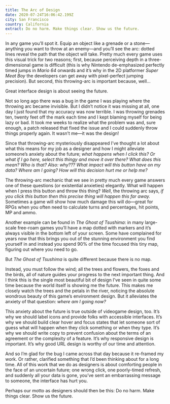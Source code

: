 ```yaml
---
title: The Arc of Design
date: 2020-07-24T16:06:42.199Z
city: San Francisco
country: California
extract: Do no harm. Make things clear. Show us the future.
---
```

In any game you’ll spot it. Equip an object like a grenade or a stone—anything you want to throw at an enemy—and you’ll see the arc: dotted lines reveal the path that the object will take. Pretty much every game uses this visual trick for two reasons; first, because perceiving depth in a three-dimensional game is difficult (this is why Nintendo de-emphasized perfectly timed jumps in *Mario 64* onwards and it’s why in the 2D platformer *Super Meat Boy* the developers can get away with pixel-perfect jumping precision). But second, this throwing-arc is important because, well... 

Great interface design is about seeing the future. 

Not so long ago there was a bug in the game I was playing where the throwing arc became invisible. But I didn’t notice it was missing at all, one day I just found that my accuracy was now terrible. I was throwing grenades ten, twenty feet off the mark each time and I kept blaming myself for being lazy or bad. It took me weeks to realize what the problem was and, sure enough, a patch released that fixed the issue and I could suddenly throw things properly again. It wasn’t me—it was the design!

Since that throwing-arc mysteriously disappeared I’ve thought a lot about what this means for my job as a designer and how I might alleviate someone’s anxiety about the future; *what happens when I click this? Or what if I go here, select this thingy and move it over there? What does this mean? Who is that? Also: why??? What impact will this button have on my data? Where am I going? How will this decision hurt me or help me?*

The throwing-arc mechanic that we see in pretty much every game answers one of these questions (or existential anxieties) elegantly. What will happen when I press this button and throw this thing? *Well*, the throwing arc says, *if you click this button then this precise thing will happen this far away.* Sometimes a game will show how much damage this will do—great for RPGs when you often need to calculate turns and percentages, hit points, MP and ammo.

Another example can be found in _The Ghost of Tsushima_: in many large-scale free-roam games you’ll have a map dotted with markers and it’s always visible in the bottom left of your screen. Some have complained for years now that this brings you out of the stunning environment you find yourself in and instead you spend 90% of the time focused this tiny map, figuring out where you need to go. 

But _The Ghost of Tsushima_ is quite different because there is no map. 

Instead, you must follow the wind; all the trees and flowers, the foxes and the birds, all of nature guides your progress to the next important thing. And I think this is the single most beautiful bit of design I’ve seen in quite some time because the world itself is showing me the future. This makes me closely watch the trees and the petals in the river, noticing the absolute wondrous beauty of this game’s environment design. But it alleviates the anxiety of that question: _where am I going now?_

This anxiety about the future is true outside of videogame design, too. It’s why we should label icons and provide folks with accessible interfaces. It’s why we should build clear hover and focus states that let someone sort of guess what will happen when they click something or when they type. It’s why we should write copy to prevent confusion about the terms of an agreement or the complexity of a feature. It’s why responsive design is important. It’s why good URL design is worthy of our time and attention.

And so I’m glad for the bug I came across that day because it re-framed my work. Or rather, clarified something that I’d been thinking about for a long time. All of this work that we do as designers is about comforting people in the face of an uncertain future; one wrong click, one poorly-timed refresh, and suddenly all your data is gone, you’ve sent an embarrassing message to someone, the interface has hurt you.

Perhaps our motto as designers should then be this: Do no harm. Make things clear. Show us the future.